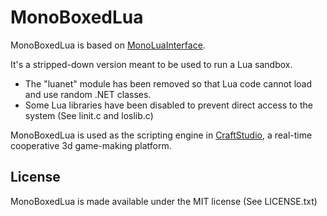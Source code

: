 MonoBoxedLua
=============

MonoBoxedLua is based on [MonoLuaInterface](https://github.com/stevedonovan/MonoLuaInterface).

It's a stripped-down version meant to be used to run a Lua sandbox. 

 * The "luanet" module has been removed so that Lua code cannot load and use random .NET classes.
 * Some Lua libraries have been disabled to prevent direct access to the system (See linit.c and loslib.c)

MonoBoxedLua is used as the scripting engine in [CraftStudio](http://craftstud.io/), a real-time cooperative 3d game-making platform.

License
-------

MonoBoxedLua is made available under the MIT license (See LICENSE.txt)